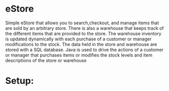 # eStore
Simple eStore that allows you to search,checkout, and manage items that are sold by an arbitrary store. There is also a warehouse that keeps track of the 
different items that are provided to the store. The warehouse inventory is updated dynamically with each purchase of a customer or manager modifications to 
the stock. The data held in the store and warehouse are stored with a SQL database. Java is used to drive the actions of a customer or manager that purchases
items or modifies the stock levels and item descriptions of the store or warehouse


# Setup:

